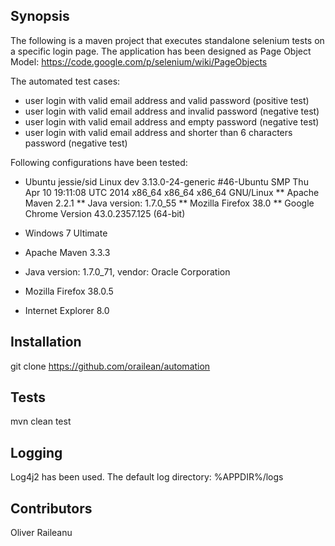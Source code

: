 ## Synopsis

The following is a maven project that executes standalone selenium tests on a specific login page.
The application has been designed as Page Object Model:
https://code.google.com/p/selenium/wiki/PageObjects

The automated test cases:
* user login with valid email address and valid password (positive test)
* user login with valid email address and invalid password (negative test)
* user login with valid email address and empty password (negative test)
* user login with valid email address and shorter than 6 characters password (negative test)

Following configurations have been tested:

* Ubuntu jessie/sid Linux dev 3.13.0-24-generic #46-Ubuntu SMP Thu Apr 10 19:11:08 UTC 2014 x86_64 x86_64 x86_64 GNU/Linux
** Apache Maven 2.2.1
** Java version: 1.7.0_55
** Mozilla Firefox 38.0
** Google Chrome Version 43.0.2357.125 (64-bit)

* Windows 7 Ultimate
* Apache Maven 3.3.3
* Java version: 1.7.0_71, vendor: Oracle Corporation
* Mozilla Firefox 38.0.5
* Internet Explorer 8.0

## Installation

git clone https://github.com/orailean/automation

## Tests

mvn clean test

## Logging

Log4j2 has been used. The default log directory: %APPDIR%/logs

## Contributors

Oliver Raileanu
